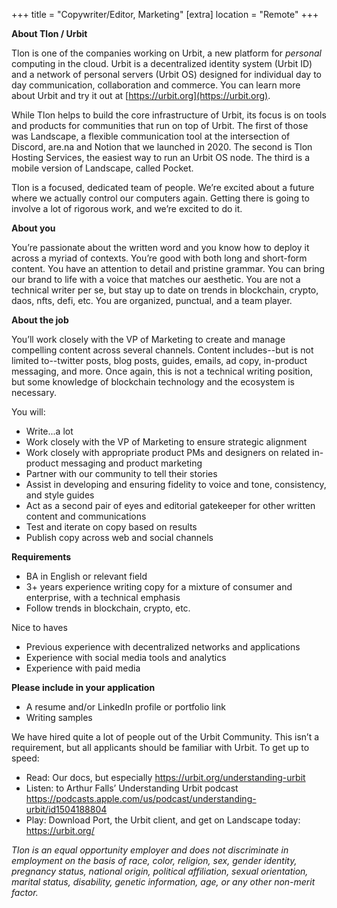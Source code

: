 +++
title = "Copywriter/Editor, Marketing"
[extra]
location = "Remote"
+++

**About Tlon / Urbit**

Tlon is one of the companies working on Urbit, a new platform for *personal* computing in the cloud. Urbit is a decentralized identity system (Urbit ID) and a network of personal servers (Urbit OS) designed for individual day to day communication, collaboration and commerce. You can learn more about Urbit and try it out at [https://urbit.org](https://urbit.org).

While Tlon helps to build the core infrastructure of Urbit, its focus is on tools and products for communities that run on top of Urbit. The first of those was Landscape, a flexible communication tool at the intersection of Discord, are.na and Notion that we launched in 2020. The second is Tlon Hosting Services, the easiest way to run an Urbit OS node. The third is a mobile version of Landscape, called Pocket.

Tlon is a focused, dedicated team of people. We’re excited about a future where we actually control our computers again. Getting there is going to involve a lot of rigorous work, and we’re excited to do it.

**About you**

You’re passionate about the written word and you know how to deploy it across a myriad of contexts. You’re good with both long and short-form content. You have an attention to detail and pristine grammar. You can bring our brand to life with a voice that matches our aesthetic. You are not a technical writer per se, but stay up to date on trends in blockchain, crypto, daos, nfts, defi, etc. You are organized, punctual, and a team player.

**About the job**

You’ll work closely with the VP of Marketing to create and manage compelling content across several channels. Content includes--but is not limited to--twitter posts, blog posts, guides, emails, ad copy, in-product messaging, and more. Once again, this is not a technical writing position, but some knowledge of blockchain technology and the ecosystem is necessary. 

You will:
- Write...a lot
- Work closely with the VP of Marketing to ensure strategic alignment
- Work closely with appropriate product PMs and designers on related in-product messaging and product marketing
- Partner with our community to tell their stories
- Assist in developing and ensuring fidelity to voice and tone, consistency, and style guides
- Act as a second pair of eyes and editorial gatekeeper for other written content and communications
- Test and iterate on copy based on results
- Publish copy across web and social channels

**Requirements**

- BA in English or relevant field
- 3+ years experience writing copy for a mixture of consumer and enterprise, with a technical emphasis
- Follow trends in blockchain, crypto, etc.

Nice to haves
- Previous experience with decentralized networks and applications
- Experience with social media tools and analytics
- Experience with paid media

**Please include in your application**

- A resume and/or LinkedIn profile or portfolio link
- Writing samples


We have hired quite a lot of people out of the Urbit Community. This isn’t a requirement, but all applicants should be familiar with Urbit. To get up to speed:
- Read: Our docs, but especially https://urbit.org/understanding-urbit
- Listen: to Arthur Falls’ Understanding Urbit podcast https://podcasts.apple.com/us/podcast/understanding-urbit/id1504188804
- Play: Download Port, the Urbit client, and get on Landscape today: https://urbit.org/ 

*Tlon is an equal opportunity employer and does not discriminate in employment on the basis of race, color, religion, sex, gender identity, pregnancy status, national origin, political affiliation, sexual orientation, marital status, disability, genetic information, age, or any other non-merit factor.*
